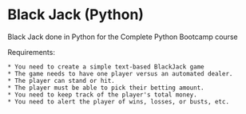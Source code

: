 # Black Jack (Python)
Black Jack done in Python for the Complete Python Bootcamp course

Requirements:

    * You need to create a simple text-based BlackJack game
    * The game needs to have one player versus an automated dealer.
    * The player can stand or hit.
    * The player must be able to pick their betting amount.
    * You need to keep track of the player's total money.
    * You need to alert the player of wins, losses, or busts, etc.
